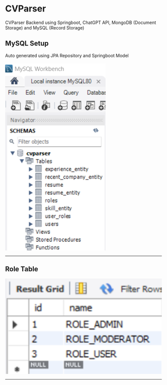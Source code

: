 # CVParser
CVParser Backend using Springboot, ChatGPT API, MongoDB (Document Storage) and MySQL (Record Storage)

## MySQL Setup 
<div>Auto generated using JPA Repository and Springboot Model</div><br>
<img src="https://github.com/Joe-Zhou-Yubin/CVParser/blob/main/screenshots/MySQL_Table.png" alt="MySQL Table Screenshot" height="600">

---

## Role Table
<img src="https://github.com/Joe-Zhou-Yubin/CVParser/blob/main/screenshots/Role_Table.png" alt="Role Table Screenshot" width="600">

---
